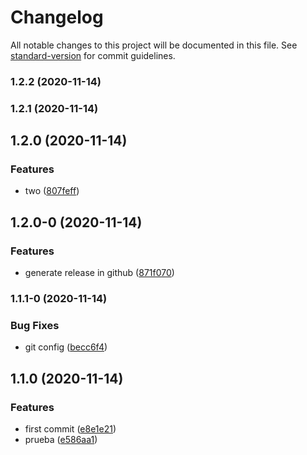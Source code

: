 # Changelog

All notable changes to this project will be documented in this file. See [standard-version](https://github.com/conventional-changelog/standard-version) for commit guidelines.

### 1.2.2 (2020-11-14)

### 1.2.1 (2020-11-14)

## 1.2.0 (2020-11-14)


### Features

* two ([807feff](https://github.com/Ahyycb/ci_cd_1/commit/807feff42553db8527fc71df78df50208f548904))

## 1.2.0-0 (2020-11-14)


### Features

* generate release in github ([871f070](https://github.com/Ahyycb/ci_cd_1/commit/871f0702c00bd7bfbe80213dd8796dc4772e922e))

### 1.1.1-0 (2020-11-14)


### Bug Fixes

* git config ([becc6f4](https://github.com/Ahyycb/ci_cd_1/commit/becc6f4ad2b3000d052e8533a6fc9f7b8ca3f043))

## 1.1.0 (2020-11-14)


### Features

* first commit ([e8e1e21](https://github.com/Ahyycb/ci_cd_1/commit/e8e1e21ccaf28623ea4c0369cd6d1ff5a4083b07))
* prueba ([e586aa1](https://github.com/Ahyycb/ci_cd_1/commit/e586aa14489d668646bf62e34e3f867fa2646ea9))
